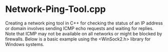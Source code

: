 # Network-Ping-Tool.cpp
Creating a network ping tool in C++ for checking the status of an IP address or domain involves sending ICMP echo requests and waiting for replies. Note that ICMP may not be available on all networks or might be blocked by firewalls.  Below is a basic example using the &lt;WinSock2.h> library for Windows systems.
